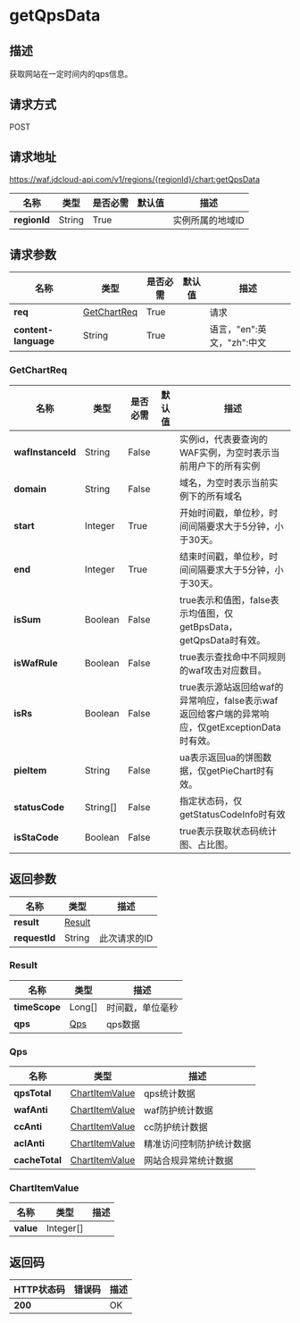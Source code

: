 # getQpsData


## 描述
获取网站在一定时间内的qps信息。

## 请求方式
POST

## 请求地址
https://waf.jdcloud-api.com/v1/regions/{regionId}/chart:getQpsData

|名称|类型|是否必需|默认值|描述|
|---|---|---|---|---|
|**regionId**|String|True| |实例所属的地域ID|

## 请求参数
|名称|类型|是否必需|默认值|描述|
|---|---|---|---|---|
|**req**|[GetChartReq](getqpsdata#getchartreq)|True| |请求|
|**content-language**|String|True| |语言，"en":英文，"zh":中文|

### <div id="getchartreq">GetChartReq</div>
|名称|类型|是否必需|默认值|描述|
|---|---|---|---|---|
|**wafInstanceId**|String|False| |实例id，代表要查询的WAF实例，为空时表示当前用户下的所有实例|
|**domain**|String|False| |域名，为空时表示当前实例下的所有域名|
|**start**|Integer|True| |开始时间戳，单位秒，时间间隔要求大于5分钟，小于30天。|
|**end**|Integer|True| |结束时间戳，单位秒，时间间隔要求大于5分钟，小于30天。|
|**isSum**|Boolean|False| |true表示和值图，false表示均值图，仅getBpsData， getQpsData时有效。|
|**isWafRule**|Boolean|False| |true表示查找命中不同规则的waf攻击对应数目。|
|**isRs**|Boolean|False| |true表示源站返回给waf的异常响应，false表示waf返回给客户端的异常响应，仅getExceptionData时有效。|
|**pieItem**|String|False| |ua表示返回ua的饼图数据，仅getPieChart时有效。|
|**statusCode**|String[]|False| |指定状态码，仅getStatusCodeInfo时有效|
|**isStaCode**|Boolean|False| |true表示获取状态码统计图、占比图。|

## 返回参数
|名称|类型|描述|
|---|---|---|
|**result**|[Result](getqpsdata#result)| |
|**requestId**|String|此次请求的ID|

### <div id="result">Result</div>
|名称|类型|描述|
|---|---|---|
|**timeScope**|Long[]|时间戳，单位毫秒|
|**qps**|[Qps](getqpsdata#qps)|qps数据|
### <div id="qps">Qps</div>
|名称|类型|描述|
|---|---|---|
|**qpsTotal**|[ChartItemValue](getqpsdata#chartitemvalue)|qps统计数据|
|**wafAnti**|[ChartItemValue](getqpsdata#chartitemvalue)|waf防护统计数据|
|**ccAnti**|[ChartItemValue](getqpsdata#chartitemvalue)|cc防护统计数据|
|**aclAnti**|[ChartItemValue](getqpsdata#chartitemvalue)|精准访问控制防护统计数据|
|**cacheTotal**|[ChartItemValue](getqpsdata#chartitemvalue)|网站合规异常统计数据|
### <div id="chartitemvalue">ChartItemValue</div>
|名称|类型|描述|
|---|---|---|
|**value**|Integer[]| |

## 返回码
|HTTP状态码|错误码|描述|
|---|---|---|
|**200**||OK|
